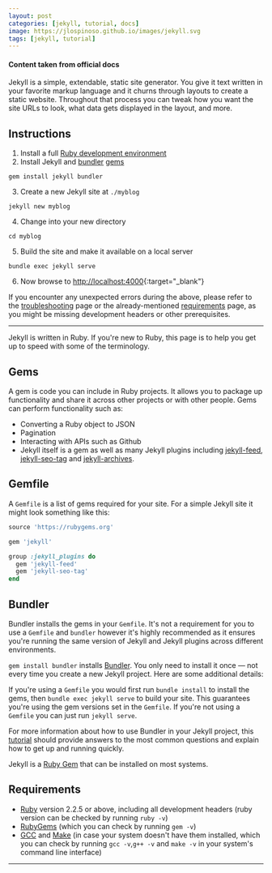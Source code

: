 ```yaml
---
layout: post
categories: [jekyll, tutorial, docs]
image: https://jlospinoso.github.io/images/jekyll.svg
tags: [jekyll, tutorial]
---
```

#### Content taken from official docs

Jekyll is a simple, extendable, static site generator. You give it text written
in your favorite markup language and it churns through layouts to create a
static website. Throughout that process you can tweak how you want the site URLs
to look, what data gets displayed in the layout, and more.

## Instructions

1. Install a full [Ruby development environment](/docs/installation/)
2. Install Jekyll and [bundler](/docs/ruby-101/#bundler) [gems](/docs/ruby-101/#gems)
```
gem install jekyll bundler
```
3. Create a new Jekyll site at `./myblog`
```
jekyll new myblog
```
4. Change into your new directory
```
cd myblog
```
5. Build the site and make it available on a local server
```
bundle exec jekyll serve
```
6. Now browse to [http://localhost:4000](http://localhost:4000){:target="_blank"}

If you encounter any unexpected errors during the above, please refer to the
[troubleshooting](/docs/troubleshooting/#configuration-problems) page or the
already-mentioned [requirements](/docs/installation/#requirements) page, as
you might be missing development headers or other prerequisites.

<hr>

Jekyll is written in Ruby. If you're new to Ruby, this page is to help you get
up to speed with some of the terminology.

## Gems

A gem is code you can include in Ruby projects. It allows you to package up functionality and share it across other projects or with other people. Gems can perform functionality such as:

* Converting a Ruby object to JSON
* Pagination
* Interacting with APIs such as Github
* Jekyll itself is a gem as well as many Jekyll plugins including
[jekyll-feed](https://github.com/jekyll/jekyll-feed),
[jekyll-seo-tag](https://github.com/jekyll/jekyll-seo-tag) and
[jekyll-archives](https://github.com/jekyll/jekyll-archives).


## Gemfile

A `Gemfile` is a list of gems required for your site. For a simple Jekyll site it might look something like this:

```ruby
source 'https://rubygems.org'

gem 'jekyll'

group :jekyll_plugins do
  gem 'jekyll-feed'
  gem 'jekyll-seo-tag'
end
```

## Bundler

Bundler installs the gems in your `Gemfile`. It's not a requirement for you to use a `Gemfile` and `bundler` however it's highly recommended as it ensures you're running the same version of Jekyll and Jekyll plugins across different environments.

`gem install bundler` installs [Bundler](https://rubygems.org/gems/bundler). You only need to install it once &mdash; not every time you create a new Jekyll project. Here are some additional details:

If you're using a `Gemfile` you would first run `bundle install` to install the gems, then `bundle exec jekyll serve` to build your site. This guarantees you're using the gem versions set in the `Gemfile`. If you're not using a `Gemfile` you can just run `jekyll serve`.

For more information about how to use Bundler in your Jekyll project, this [tutorial](/tutorials/using-jekyll-with-bundler/) should provide answers to the most common questions and explain how to get up and running quickly.


Jekyll is a [Ruby Gem](/docs/ruby-101/#gems) that can be installed on most systems.

## Requirements

* [Ruby](https://www.ruby-lang.org/en/downloads/) version 2.2.5 or above, including all development headers (ruby version can be checked by running `ruby -v`)
* [RubyGems](https://rubygems.org/pages/download) (which you can check by running `gem -v`)
* [GCC](https://gcc.gnu.org/install/) and [Make](https://www.gnu.org/software/make/) (in case your system doesn't have them installed, which you can check by running `gcc -v`,`g++ -v`  and `make -v` in your system's command line interface)

<hr>
